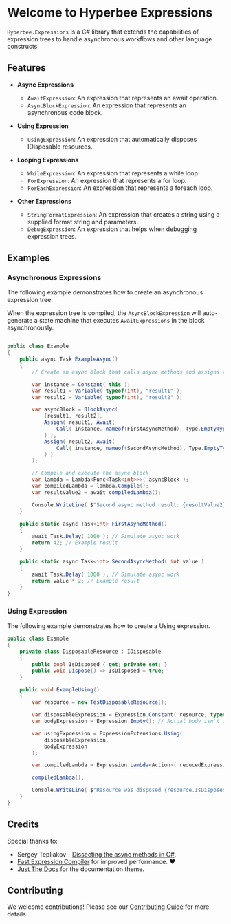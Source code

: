 ﻿# Welcome to Hyperbee Expressions

`Hyperbee.Expressions` is a C# library that extends the capabilities of expression trees to handle asynchronous 
workflows and other language constructs.

## Features

* **Async Expressions**
    * `AwaitExpression`: An expression that represents an await operation.
    * `AsyncBlockExpression`: An expression that represents an asynchronous code block.

* **Using Expression**
    * `UsingExpression`: An expression that automatically disposes IDisposable resources.

* **Looping Expressions**
    * `WhileExpression`: An expression that represents a while loop.
    * `ForExpression`: An expression that represents a for loop.
    * `ForEachExpression`: An expression that represents a foreach loop.

* **Other Expressions**
    * `StringFormatExpression`: An expression that creates a string using a supplied format string and parameters.
    * `DebugExpression`: An expression that helps when debugging expression trees.

## Examples

### Asynchronous Expressions

The following example demonstrates how to create an asynchronous expression tree.

When the expression tree is compiled, the `AsyncBlockExpression` will auto-generate a state machine that executes 
`AwaitExpressions` in the block asynchronously.

```csharp

public class Example
{
    public async Task ExampleAsync()
    {
        // Create an async block that calls async methods and assigns their results

        var instance = Constant( this );
        var result1 = Variable( typeof(int), "result1" );
        var result2 = Variable( typeof(int), "result2" );

        var asyncBlock = BlockAsync(
            [result1, result2],
            Assign( result1, Await(
                Call( instance, nameof(FirstAsyncMethod), Type.EmptyTypes )
            ) ),
            Assign( result2, Await(
                Call( instance, nameof(SecondAsyncMethod), Type.EmptyTypes, result1 )
            ) )
        );

        // Compile and execute the async block
        var lambda = Lambda<Func<Task<int>>>( asyncBlock );
        var compiledLambda = lambda.Compile();
        var resultValue2 = await compiledLambda();

        Console.WriteLine( $"Second async method result: {resultValue2}" );
    }

    public static async Task<int> FirstAsyncMethod()
    {
        await Task.Delay( 1000 ); // Simulate async work
        return 42; // Example result
    }

    public static async Task<int> SecondAsyncMethod( int value )
    {
        await Task.Delay( 1000 ); // Simulate async work
        return value * 2; // Example result
    }
}
```

### Using Expression

The following example demonstrates how to create a Using expression.

```csharp
public class Example
{
    private class DisposableResource : IDisposable
    {
        public bool IsDisposed { get; private set; }
        public void Dispose() => IsDisposed = true;
    }

    public void ExampleUsing()
    {
        var resource = new TestDisposableResource();

        var disposableExpression = Expression.Constant( resource, typeof( TestDisposableResource ) );
        var bodyExpression = Expression.Empty(); // Actual body isn't important

        var usingExpression = ExpressionExtensions.Using( 
            disposableExpression, 
            bodyExpression 
        );

        var compiledLambda = Expression.Lambda<Action>( reducedExpression ).Compile();

        compiledLambda();

        Console.WriteLine( $"Resource was disposed {resource.IsDisposed}." );
    }
}
```

## Credits

Special thanks to:

- Sergey Tepliakov - [Dissecting the async methods in C#](https://devblogs.microsoft.com/premier-developer/dissecting-the-async-methods-in-c/).
- [Fast Expression Compiler](https://github.com/dadhi/FastExpressionCompiler) for improved performance. :heart:
- [Just The Docs](https://github.com/just-the-docs/just-the-docs) for the documentation theme.

## Contributing

We welcome contributions! Please see our [Contributing Guide](https://github.com/Stillpoint-Software/.github/blob/main/.github/CONTRIBUTING.md) 
for more details.

